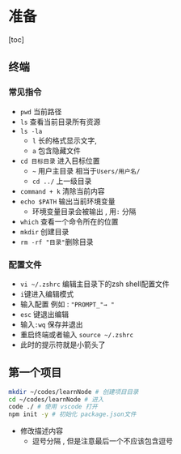 # 准备

[toc]

## 终端

### 常见指令

- `pwd` 当前路径
- `ls` 查看当前目录所有资源
- `ls -la`
  - `l` 长的格式显示文字,
  - `a` 包含隐藏文件
- `cd 目标目录` 进入目标位置
  - `~` 用户主目录 相当于`Users/用户名/`
  - `cd ../` 上一级目录
- `command + k` 清除当前内容
- `echo $PATH` 输出当前环境变量
  - 环境变量目录会被输出 , 用`:` 分隔
- `which` 查看一个命令所在的位置
- `mkdir` 创建目录
- `rm -rf "目录"`删除目录

### 配置文件

- `vi ~/.zshrc` 编辑主目录下的zsh shell配置文件
- `i`键进入编辑模式
- 输入配置 例如 : `"PROMPT_"→ "`
- `esc` 键退出编辑
- 输入`:wq` 保存并退出
- 重启终端或者输入 `source ~/.zshrc`
- 此时的提示符就是小箭头了

## 第一个项目

```zsh
mkdir ~/codes/learnNode # 创建项目目录
cd ~/codes/learnNode # 进入
code ./ # 使用 vscode 打开
npm init -y # 初始化 package.json文件
```

- 修改描述内容
  - 逗号分隔 , 但是注意最后一个不应该包含逗号

